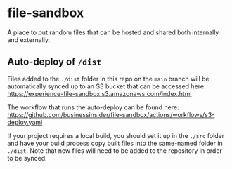 # file-sandbox

A place to put random files that can be hosted and shared both internally and externally.

## Auto-deploy of `/dist`

Files added to the `./dist` folder in this repo on the `main` branch will be automatically synced up to an S3 bucket that can be accessed here: https://experience-file-sandbox.s3.amazonaws.com/index.html

The workflow that runs the auto-deploy can be found here: 
https://github.com/businessinsider/file-sandbox/actions/workflows/s3-deploy.yaml

If your project requires a local build, you should set it up in the `./src` folder and have your build process copy built files into the same-named folder in `./dist`. Note that new files will need to be added to the repository in order to be synced.